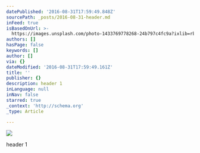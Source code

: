 ```yaml
---
datePublished: '2016-08-31T17:59:49.848Z'
sourcePath: _posts/2016-08-31-header.md
inFeed: true
isBasedOnUrl: >-
  https://images.unsplash.com/photo-1433769778268-24b797c4fc9a?ixlib=rb-0.3.5&q=80&fm=jpg&crop=entropy&s=f4a624999b2de6adcbde1f60526f6e8a
authors: []
hasPage: false
keywords: []
author: []
via: {}
dateModified: '2016-08-31T17:59:49.161Z'
title: ''
publisher: {}
description: header 1
inLanguage: null
inNav: false
starred: true
_context: 'http://schema.org'
_type: Article

---
```

![](https://the-grid-user-content.s3-us-west-2.amazonaws.com/eca418e2-8299-4c12-914f-a8a815c13a2f.jpg)

header 1